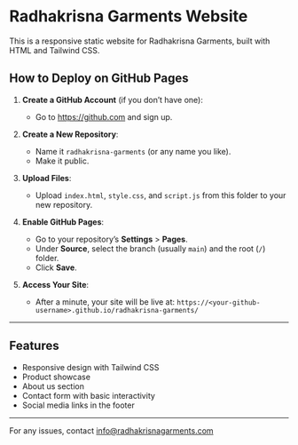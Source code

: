 # Radhakrisna Garments Website

This is a responsive static website for Radhakrisna Garments, built with HTML and Tailwind CSS.

## How to Deploy on GitHub Pages

1. **Create a GitHub Account** (if you don’t have one):
   - Go to https://github.com and sign up.

2. **Create a New Repository**:
   - Name it `radhakrisna-garments` (or any name you like).
   - Make it public.

3. **Upload Files**:
   - Upload `index.html`, `style.css`, and `script.js` from this folder to your new repository.

4. **Enable GitHub Pages**:
   - Go to your repository’s **Settings** > **Pages**.
   - Under **Source**, select the branch (usually `main`) and the root (`/`) folder.
   - Click **Save**.

5. **Access Your Site**:
   - After a minute, your site will be live at:
     `https://<your-github-username>.github.io/radhakrisna-garments/`

---

## Features
- Responsive design with Tailwind CSS
- Product showcase
- About us section
- Contact form with basic interactivity
- Social media links in the footer

---

For any issues, contact info@radhakrisnagarments.com
